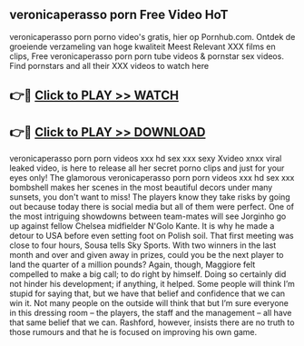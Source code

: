 ## veronicaperasso porn Free Video HoT 

veronicaperasso porn porno video's gratis, hier op Pornhub.com. Ontdek de groeiende verzameling van hoge kwaliteit Meest Relevant XXX films en clips,
Free veronicaperasso porn porn tube videos & pornstar sex videos. Find pornstars and all their XXX videos to watch here


## 👉🔴 [Click to PLAY >> WATCH](http://us.freeplayer.one?title=veronicaperasso_porn&ref=16D)

## 👉🔴 [Click to PLAY >> DOWNLOAD](http://us.freeplayer.one?title=veronicaperasso_porn&ref=16D)


veronicaperasso porn porn videos xxx hd sex xxx sexy Xvideo xnxx viral leaked video, is here to release all her secret porno clips and just for your eyes only! The glamorous veronicaperasso porn porn videos xxx hd sex xxx bombshell makes her scenes in the most beautiful decors under many sunsets, you don't want to miss! The players know they take risks by going out because today there is social media but all of them were perfect. One of the most intriguing showdowns between team-mates will see Jorginho go up against fellow Chelsea midfielder N'Golo Kante. It is why he made a detour to USA before even setting foot on Polish soil. That first meeting was close to four hours, Sousa tells Sky Sports. With two winners in the last month and over and given away in prizes, could you be the next player to land the quarter of a million pounds? Again, though, Maggiore felt compelled to make a big call; to do right by himself. Doing so certainly did not hinder his development; if anything, it helped. Some people will think I’m stupid for saying that, but we have that belief and confidence that we can win it. Not many people on the outside will think that but I’m sure everyone in this dressing room – the players, the staff and the management – all have that same belief that we can. Rashford, however, insists there are no truth to those rumours and that he is focused on improving his own game.